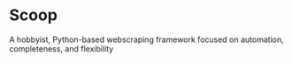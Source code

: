# Scoop
A hobbyist, Python-based webscraping framework focused on automation, completeness, and flexibility